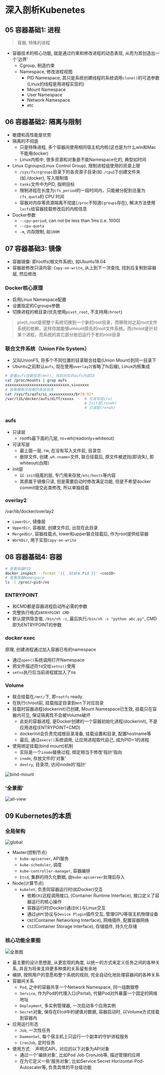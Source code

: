 # 深入剖析Kubenetes

## 05 容器基础1: 进程

> 容器, 特殊的进程

- 容器技术的核心功能, 就是通过约束和修改进程的动态表现, 从而为其创造出一个'边界'
  - Cgroup, 制造约束
  - Namespace, 修改进程视图
    - PID Namespace, 其只是系统创建线程的系统调用`clone()`的可选参数(Linux的线程是用进程实现的)
    - Mount Namespace
    - User Namespace
    - Network Namespace
    - etc

## 06 容器基础2: 隔离与限制

- 敏捷和高性能是优势
- 隔离的不彻底
  - 只是特殊进程, 多个容器间使用相同宿主机内核(这也是为什么win和Mac不能用docker)
  - Linux内核中, 很多资源和对象是不能Namespace化的, 典型如时间
- Linux Cgroups(Linux Control Group), 限制进程组使用的资源上限
  - `/sys/fs/cgroups`目录下的各资源子目录(如`./cpu`)下创建文件夹(如./docker), 写入限制值
  - `tasks`文件中为PID, 指明目标
  - 限制进程在长度为`cfs_period`的一段时间内，只能被分配到总量为`cfs_quota`的 CPU 时间
  - 容器对内存等资源隔离不彻底(`/proc`不知道`Cgroups`存在), 解决方法使用`lxcfs`给容器挂载修改后的内核信息
- Docker参数
  - `--cpu-period`, can not be less than 1ms (i.e. 1000)
  - `--cpu-quota`
  - `-m`, 内存限制, 如`100M`

## 07 容器基础3: 镜像

- 容器镜像: 即rootfs(根文件系统), 如Ubuntu18.04
- 容器层修改只读内容: `Copy-on-write`, 从上到下一次查找, 找到后复制到容器层, 然后修改

### Docker核心原理

- 启用Linux Namespace配置
- 设置指定的Cgroups参数
- 切换进程的根目录(优先使用`pivot_root`, 不支持用`chroot`)

> pivot_root是把整个系统切换到一个新的root目录，而移除对之前root文件系统的依赖，这样你就能够umount原先的root文件系统。而chroot是针对某个进程，而系统的其它部分依旧运行于老的root目录

### 联合文件系统（Union File System）

- 又叫UnionFS, 将多个不同位置的目录联合挂载(Union Mount)到同一目录下
- Ubuntu之前默认`aufs`, 现在使用`overlay2`(省略了fs后缀), Linux内核集成

``` sh
# 查看aufs挂载信息(mnt), 找到对应的aufs内部ID
cat /proc/mounts | grep aufs
xxxxxxxxxxxxxxxxxxxxxxxxxxxxx,si=xxxxx
# 查看被联合挂载的各层信息
cat /sys/fs/aufs/si_xxxxxxxxxxx/br[0-9]*
/var/lib/docker/aufs/diff/xxxxx     # 可读写层(rw)
                                    # Init层(ro+wh)
                                    # 只读层(ro+wh)
```

### aufs

- 只读层
  - rootfs最下面的几层, ro+wh(readonly+whiteout)
- 可读写层
  - 最上面一层, rw, 在没有写入文件前, 目录空
  - 删除文件, 创建`.wh.<name>`文件, 联合挂载后, 原文件被遮挡(即消失), 即whiteout(白障)
- Init层
  - 以`-init`结尾的层, 专门用来存放`/etc/hosts`等内容
  - 其原属于镜像只读, 但是需要启动时修改满足功能, 但是不希望docker commit提交此类修改, 所以单独挂载

### overlay2

/var/lib/docker/overlay2

- `LowerDir`, 镜像层
- `UpperDir`, 容器层, 创建文件后, 出现在此目录
- `MergedDir`, 容器挂载点, lower和upper联合挂载后, 作为root提供给容器
- `WorkDir`, 用于实现`Copy-on-write`

## 08 容器基础4: 容器

``` sh
# 查看容器PID
docker inspect --format '{{ .State.Pid }}' <conID>
# 查看容器Namespace
ls -l /proc/<pid>/ns
```

### ENTRYPOINT

- 和CMD都是容器进程启动所必需的参数
- 完整执行格式`ENTRYPOINT CMD`
- 默认提供隐含值, `/bin/sh -c`, 最后执行`/bin/sh -c "python abc.py"`, CMD即为ENTRYPOINT的参数

### docker exec

原理, 创建进程通过加入容器已有的namespace

- 通过`open()`系统调用打开Namespace
- 把文件描述符`fd`交给`setns()`使用
- `setns`执行后当前进程就加入了ns

### Volume

- 联合挂载在`/mnt/`下, 即`rootfs` ready
- 在执行chroot前, 挂载指定目录到`mnt`下对应目录
- 挂载时容器进程(dockerinit)已创建, Mount Namespace已生效, 挂载只在容器内可见, 保证隔离性不会被Volume破坏
  - 此处的容器进程, 是Docker创建的一个容器初始化进程(dockerinit), 不是应用进程(ENTRYPOINT+CMD)
  - dockerinit会负责完成根目录准备, 挂载设置和目录, 配置hostname等
  - 最后, 通过`execv()`系统调用, 让应用进程取代自己, 成为PID=1的进程
- 使用绑定挂载(bind mount)机制
  - 实际是一个`inode`替换过程, 绑定相当于修改'指针'指向
  - `inode`, 存放文件的'对象'
  - `dentry`, 目录项, 访问inode的'指针'

![bind-mount](./k8s/bind-mount.png)

### '全景图'

![all-view](./k8s/docker-top-view.png)

## 09 Kubernetes的本质

### 全局架构

![global](./k8s/k8s-architecture.png)

- Master(控制节点)
  - `kube-apiserver`, API服务
  - `kube-scheduler`, 调度
  - `kube-controller-manager`, 容器编排
  - `Etcd`, 集群的持久化数据, 由`kube-apiserver`处理后存入
- Node(计算节点)
  - `kubelet`, 负责同容器运行时(如Docker)交互
    - 依赖`CRI`远程调用接口, (Container Runtime Interface), 接口定义了容器运行的核心操作
    - 容器运行时(Docker)通过`OCI`与Linux交互
    - 通过`gRPC`协议与`Device Plugin`插件交互, 管理GPU等宿主机物理设备
    - `CNI`(Container Networking Interface), 网络插件, 配置容器网络
    - `CSI`(Container Storage Interface), 存储插件, 持久化存储

### 核心功能全景图

![全景图](./k8s/k8s-func-panorama.png)

- 最主要的设计思想是, 从更宏观的角度, 以统一的方式来定义任务之间的各种关系, 并且为将来支持更多种类的关系留有余地
- 编排, 按照用户的意愿和整个系统的规则, 完全自动化地处理容器间的各种关系
- 容器间关系
  - `Pod`, 之中的容器共享一个Network Namespace, 同一组数据卷
  - `Service`, 作为Pod的代理入口(Portal), 代替Pod对外暴露一个固定的网络地址
  - `Deployment`, 多实例管理器, 一次启动多个应用实例
  - `Secret`对象, 保存在Etcd中的键值对数据, 容器启动时, 以Volume方式挂载到容器内
- 应用运行形态
  - `Job`, 一次性任务
  - `DaemonSet`, 每个宿主机上只运行一个副本的守护进程服务
  - `CronJob`, 定时任务
- 使用方式:　声明式API，对应的以下对象为API对象
  - 通过一个'编排对象', 比如Pod Job CronJob等, 描述管理的应用
  - 在为它定义一些'服务对象', 比如Service Secret Horizontal-Pod-Autoscaler等, 负责具体的平台级功能

